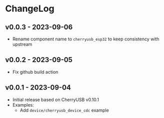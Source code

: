 # ChangeLog

## v0.0.3 - 2023-09-06

* Rename component name to `cherryusb_esp32` to keep consistency with upstream

## v0.0.2 - 2023-09-05

* Fix github build action

## v0.0.1 - 2023-09-04

* Initial release based on CherryUSB v0.10.1
* Examples:
    * Add `device/cherryusb_device_cdc` example
